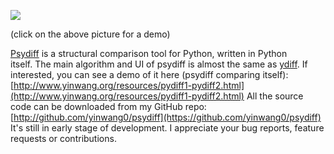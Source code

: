  [<div class="image2-inset"><picture><source type="image/webp" srcset="https://substackcdn.com/image/fetch/w_424,c_limit,f_webp,q_auto:good,fl_lossy/https%3A%2F%2Fbucketeer-e05bbc84-baa3-437e-9518-adb32be77984.s3.amazonaws.com%2Fpublic%2Fimages%2F00537d31-8c16-424b-9cd2-bf475177a703_300x212.gif 424w, https://substackcdn.com/image/fetch/w_848,c_limit,f_webp,q_auto:good,fl_lossy/https%3A%2F%2Fbucketeer-e05bbc84-baa3-437e-9518-adb32be77984.s3.amazonaws.com%2Fpublic%2Fimages%2F00537d31-8c16-424b-9cd2-bf475177a703_300x212.gif 848w, https://substackcdn.com/image/fetch/w_1272,c_limit,f_webp,q_auto:good,fl_lossy/https%3A%2F%2Fbucketeer-e05bbc84-baa3-437e-9518-adb32be77984.s3.amazonaws.com%2Fpublic%2Fimages%2F00537d31-8c16-424b-9cd2-bf475177a703_300x212.gif 1272w, https://substackcdn.com/image/fetch/w_1456,c_limit,f_webp,q_auto:good,fl_lossy/https%3A%2F%2Fbucketeer-e05bbc84-baa3-437e-9518-adb32be77984.s3.amazonaws.com%2Fpublic%2Fimages%2F00537d31-8c16-424b-9cd2-bf475177a703_300x212.gif 1456w" sizes="100vw">![](https://substackcdn.com/image/fetch/w_1456,c_limit,f_auto,q_auto:good,fl_lossy/https%3A%2F%2Fbucketeer-e05bbc84-baa3-437e-9518-adb32be77984.s3.amazonaws.com%2Fpublic%2Fimages%2F00537d31-8c16-424b-9cd2-bf475177a703_300x212.gif)</picture></div>](https://substackcdn.com/image/fetch/f_auto,q_auto:good,fl_progressive:steep/https%3A%2F%2Fbucketeer-e05bbc84-baa3-437e-9518-adb32be77984.s3.amazonaws.com%2Fpublic%2Fimages%2F00537d31-8c16-424b-9cd2-bf475177a703_300x212.gif) 

(click on the above picture for a demo)

[Psydiff](https://github.com/yinwang0/psydiff) <span>is a structural comparison tool for Python, written in Python itself. The main algorithm and UI of psydiff is almost the same as</span> [ydiff](http://yinwang0.wordpress.com/2012/01/03/ydiff/)<span>. If interested, you can see a demo of it here (psydiff comparing itself):</span> [http://www.yinwang.org/resources/pydiff1-pydiff2.html](http://www.yinwang.org/resources/pydiff1-pydiff2.html) <span>All the source code can be downloaded from my GitHub repo:</span> [http://github.com/yinwang0/psydiff](https://github.com/yinwang0/psydiff) <span>It's still in early stage of development. I appreciate your bug reports, feature requests or contributions.</span>
